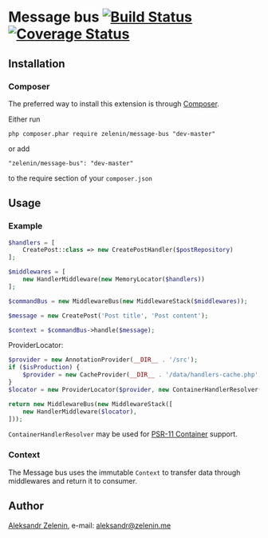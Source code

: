 # Message bus [![Build Status](https://travis-ci.org/zelenin/message-bus.svg?branch=master)](https://travis-ci.org/zelenin/message-bus) [![Coverage Status](https://coveralls.io/repos/github/zelenin/message-bus/badge.svg?branch=master)](https://coveralls.io/github/zelenin/message-bus?branch=master)

## Installation

### Composer

The preferred way to install this extension is through [Composer](http://getcomposer.org/).

Either run

```
php composer.phar require zelenin/message-bus "dev-master"
```

or add

```
"zelenin/message-bus": "dev-master"
```

to the require section of your ```composer.json```

## Usage

### Example

```php
$handlers = [
    CreatePost::class => new CreatePostHandler($postRepository)
];

$middlewares = [
    new HandlerMiddleware(new MemoryLocator($handlers))
];

$commandBus = new MiddlewareBus(new MiddlewareStack($middlewares));

$message = new CreatePost('Post title', 'Post content');

$context = $commandBus->handle($message);
```

ProviderLocator:

```php
$provider = new AnnotationProvider(__DIR__ . '/src');
if ($isProduction) {
    $provider = new CacheProvider(__DIR__ . '/data/handlers-cache.php', $provider);
}
$locator = new ProviderLocator($provider, new ContainerHandlerResolver($container));

return new MiddlewareBus(new MiddlewareStack([
    new HandlerMiddleware($locator),
]));
```

```ContainerHandlerResolver``` may be used for [PSR-11 Container](https://github.com/php-fig/container) support.

### Context

The Message bus uses the immutable ```Context``` to transfer data through middlewares and return it to consumer. 

## Author

[Aleksandr Zelenin](https://github.com/zelenin/), e-mail: [aleksandr@zelenin.me](mailto:aleksandr@zelenin.me)
